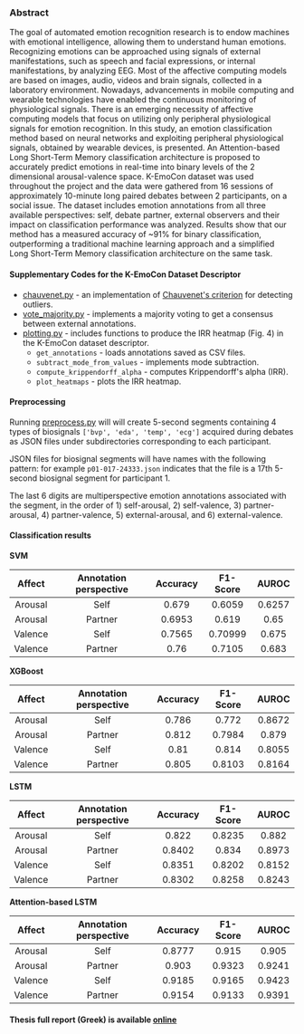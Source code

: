 ### Abstract ###
The goal of automated emotion recognition research is to endow machines with emotional intelligence, allowing them to understand human emotions. Recognizing emotions can be approached using signals of external manifestations, such as speech and facial expressions, or internal manifestations, by analyzing EEG. Most of the affective computing models are based on images, audio, videos and brain signals, collected in a laboratory environment. Nowadays, advancements in mobile computing and wearable technologies have enabled the continuous monitoring of physiological signals. There is an emerging necessity of affective computing models that focus on utilizing only peripheral physiological signals for emotion recognition. In this study, an emotion classification method based on neural networks and exploiting peripheral physiological signals, obtained by wearable devices, is presented. An Attention-based Long Short-Term Memory classification architecture is proposed to accurately predict emotions in real-time into binary levels of the 2 dimensional arousal-valence space. K-EmoCon dataset was used throughout the project and the data were gathered from 16 sessions of approximately 10-minute long paired debates between 2 participants, on a social issue. The dataset includes emotion annotations from all three available perspectives: self, debate partner, external observers and their impact on classification performance was analyzed. Results show that our method has a measured accuracy of ~91% for binary classification, outperforming a traditional machine learning approach and a simplified Long Short-Term Memory classification architecture on the same task.

#### Supplementary Codes for the K-EmoCon Dataset Descriptor
- [chauvenet.py](https://github.com/sotirismos/Emotion-Recognition-Conversations/blob/master/K-EmoCon_SupplementaryCodes/utils/chauvenet.py) - an implementation of [Chauvenet's criterion](https://en.wikipedia.org/wiki/Chauvenet%27s_criterion) for detecting outliers.
- [vote_majority.py](https://github.com/sotirismos/Emotion-Recognition-Conversations/blob/master/K-EmoCon_SupplementaryCodes/utils/vote_majority.py) - implements a majority voting to get a consensus between external annotations.
- [plotting.py](https://github.com/sotirismos/Emotion-Recognition-Conversations/blob/master/K-EmoCon_SupplementaryCodes/utils/plotting.py) - includes functions to produce the IRR heatmap (Fig. 4) in the K-EmoCon dataset descriptor.
    - `get_annotations` - loads annotations saved as CSV files.
    - `subtract_mode_from_values` - implements mode subtraction.
    - `compute_krippendorff_alpha` - computes Krippendorff's alpha (IRR).
    - `plot_heatmaps` - plots the IRR heatmap.

#### Preprocessing
Running [preprocess.py](https://github.com/sotirismos/Emotion-Recognition-Conversations/blob/master/preprocess.py) will will create 5-second segments containing 4 types of biosignals `['bvp', 'eda', 'temp', 'ecg']` acquired during debates as JSON files under subdirectories corresponding to each participant.

JSON files for biosignal segments will have names with the following pattern: for example `p01-017-24333.json` indicates that the file is a 17th 5-second biosignal segment for participant 1.

The last 6 digits are multiperspective emotion annotations associated with the segment, in the order of 1) self-arousal, 2) self-valence, 3) partner-arousal, 4) partner-valence, 5) external-arousal, and 6) external-valence.

#### Classification results

**SVM**

| Affect | Annotation perspective    | Accuracy    | F1-Score    | AUROC    |
| :---:   | :---: | :---: | :---: | :---: |
| Arousal | Self   | 0.679   | 0.6059    | 0.6257    |
| Arousal | Partner   | 0.6953   | 0.619    | 0.65    |
| Valence | Self   | 0.7565   | 0.70999    | 0.675    |
| Valence | Partner   | 0.76   | 0.7105    | 0.683    |

**XGBoost**

| Affect | Annotation perspective    | Accuracy    | F1-Score    | AUROC    |
| :---:   | :---: | :---: | :---: | :---: |
| Arousal | Self   | 0.786   | 0.772    | 0.8672    |
| Arousal | Partner   | 0.812   | 0.7984    | 0.879    |
| Valence | Self   | 0.81   | 0.814    | 0.8055    |
| Valence | Partner   | 0.805   | 0.8103    | 0.8164    |

**LSTM**

| Affect | Annotation perspective    | Accuracy    | F1-Score    | AUROC    |
| :---:   | :---: | :---: | :---: | :---: |
| Arousal | Self   | 0.822   | 0.8235    | 0.882    |
| Arousal | Partner   | 0.8402   | 0.834    | 0.8973    |
| Valence | Self   | 0.8351   | 0.8202    | 0.8152    |
| Valence | Partner   | 0.8302   | 0.8258    | 0.8243    |

**Attention-based LSTM**

| Affect | Annotation perspective    | Accuracy    | F1-Score    | AUROC    |
| :---:   | :---: | :---: | :---: | :---: |
| Arousal | Self   | 0.8777   | 0.915    | 0.905    |
| Arousal | Partner   | 0.903   | 0.9323    | 0.9241    |
| Valence | Self   | 0.9185   | 0.9165    | 0.9423    |
| Valence | Partner   | 0.9154   | 0.9133    | 0.9391    |

#### Thesis full report (Greek) is available [online](https://ikee.lib.auth.gr/record/340502/?ln=en)


